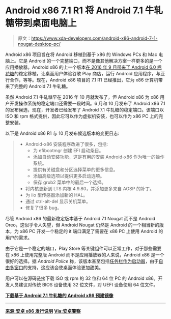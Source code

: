 # Android x86 7.1 R1 将 Android 7.1 牛轧糖带到桌面电脑上

> 原文：<https://www.xda-developers.com/android-x86-android-7-1-nougat-desktop-pc/>

Android x86 项目旨在将 Android 移植到基于 x86 的 Windows PCs 和 Mac 电脑上。它是 Android 的一个完整端口，而不是像其他解决方案一样更多的是一个应用播放器。Android x86 的上一个版本[在 2016 年 9 月带来了 Android 6.0 棉花糖](https://www.xda-developers.com/android-x86-project-releases-stable-version-of-android-6-0/)的稳定移植，让桌面用户体验谷歌 Play 商店，运行 Android 应用程序，与亚行合作，等等。现在，Android x86 项目的 7.1 R1 已经推出，它为 x86 计算机带来了完整的 Android 7.1 牛轧糖。

虽然 Android 7.1 牛轧糖早在 2016 年 10 月就发布了，但 Android x86 为 x86 用户开发操作系统的稳定端口还需要一段时间。6 月和 10 月发布了 Android x86 7.1 的发布候选，现在，开发者已经发布了 Android 7.1 牛轧糖的稳定端口。该端口以 ISO 和 rpm 格式提供，因此它可以作为虚拟机安装，也可以作为 x86 PC 上的完整安装。

以下是 Android x86 R1 与 10 月发布候选版本的变更日志:

> *   Android-x86 安装程序改进了很多，包括:
>     *   为 efibootmgr 创建 EFI 启动条目。
>     *   添加自动安装功能，这是有用的安装 Android-x86 作为唯一的操作系统。
>     *   提供有关磁盘和分区选择菜单的更多信息。
>     *   添加高级选项以提供更多启动选项。
>     *   保存 grub2 菜单中的最后一个选择。
> *   将内核更新到 LTS 内核 4.9.80，并添加更多来自 AOSP 的补丁。
> *   为 iio 型传感器添加新的 HAL。
> *   通过 ctrl-alt-del 显示关机菜单。
> *   修复了很多 bug。

尽管 Android x86 的最新稳定版本基于 Android 7.1 Nougat 而不是 Android Oreo，这似乎令人失望，但 Android Nougat 仍然是 Android 的一个相当新的版本，为 x86 PC 开发一个稳定的 it 端口满足了需要在 x86 PC 上使用 Android 的用户的需求。

由于它是一个稳定的端口，Play Store 等关键组件可以正常工作，对于那些需要在 x86 上使用完整版 Android 而不是应用播放器的人来说，Android x86 是一个很好的选择。据 *Android Police* 称，该版本甚至包括[任务栏作为启动器](https://www.xda-developers.com/android-nougats-freeform-window-mode-what-it-is-and-how-developers-can-utilize-it/)，由于[自由多窗口](https://www.xda-developers.com/praise-and-criticism-of-ns-multi-window-freeform-from-a-multi-window-fan/)的支持，这应该会使桌面体验更加甜美。

用户可以在源码链接下载 ISO 或 rpm 的 32 位和 64 位 PC 的 Android x86。开发人员建议对传统 BIOS 设备使用 32 位文件，对 UEFI 设备使用 64 位文件。

[**下载基于 Android 7.1 牛轧糖的 Android x86 预建镜像**](https://osdn.net/projects/android-x86/releases/67834)

* * *

[**来源:安卓 x86 发行说明**](http://www.android-x86.org/releases/releasenote-7-1-r1) [**Via:安卓警察**](http://www.androidpolice.com/2018/02/09/android-x86-7-1-r1-now-available-brings-nougat-pc/)